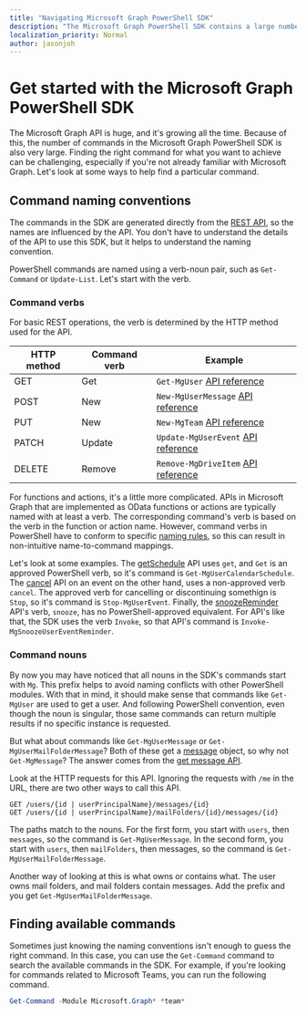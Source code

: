 ```yaml
---
title: "Navigating Microsoft Graph PowerShell SDK"
description: "The Microsoft Graph PowerShell SDK contains a large number of commands. Learn how to find the right command for what you want to achieve."
localization_priority: Normal
author: jasonjoh
---
```


# Get started with the Microsoft Graph PowerShell SDK

The Microsoft Graph API is huge, and it's growing all the time. Because of this, the number of commands in the Microsoft Graph PowerShell SDK is also very large. Finding the right command for what you want to achieve can be challenging, especially if you're not already familiar with Microsoft Graph. Let's look at some ways to help find a particular command.

## Command naming conventions

The commands in the SDK are generated directly from the [REST API](/graph/api/overview?view=graph-rest-1.0), so the names are influenced by the API. You don't have to understand the details of the API to use this SDK, but it helps to understand the naming convention.

PowerShell commands are named using a verb-noun pair, such as `Get-Command` or `Update-List`. Let's start with the verb.

### Command verbs

For basic REST operations, the verb is determined by the HTTP method used for the API.

| HTTP method | Command verb | Example |
|-------------|--------------|---|
| GET         | Get          | `Get-MgUser` [API reference](/graph/api/user-get?view=graph-rest-1.0) |
| POST        | New          | `New-MgUserMessage` [API reference](/graph/api/user-post-messages?view=graph-rest-1.0) |
| PUT         | New          | `New-MgTeam` [API reference](/graph/api/team-put-teams?view=graph-rest-1.0) |
| PATCH       | Update       | `Update-MgUserEvent` [API reference](/graph/api/event-update?view=graph-rest-1.0) |
| DELETE      | Remove       | `Remove-MgDriveItem` [API reference](/graph/api/driveitem-delete?view=graph-rest-1.0) |

For functions and actions, it's a little more complicated. APIs in Microsoft Graph that are implemented as OData functions or actions are typically named with at least a verb. The corresponding command's verb is based on the verb in the function or action name. However, command verbs in PowerShell have to conform to specific [naming rules](/powershell/scripting/developer/cmdlet/approved-verbs-for-windows-powershell-commands), so this can result in non-intuitive name-to-command mappings.

Let's look at some examples. The [getSchedule](/graph/api/calendar-getschedule?view=graph-rest-1.0) API uses `get`, and `Get` is an approved PowerShell verb, so it's command is `Get-MgUserCalendarSchedule`. The [cancel](/graph/api/event-cancel?view=graph-rest-beta) API on an event on the other hand, uses a non-approved verb `cancel`. The approved verb for cancelling or discontinuing somethign is `Stop`, so it's command is `Stop-MgUserEvent`. Finally, the [snoozeReminder](/graph/api/event-snoozereminder?view=graph-rest-1.0) API's verb, `snooze`, has no PowerShell-approved equivalent. For API's like that, the SDK uses the verb `Invoke`, so that API's command is `Invoke-MgSnoozeUserEventReminder`.

### Command nouns

By now you may have noticed that all nouns in the SDK's commands start with `Mg`. This prefix helps to avoid naming conflicts with other PowerShell modules. With that in mind, it should make sense that commands like `Get-MgUser` are used to get a user. And following PowerShell convention, even though the noun is singular, those same commands can return multiple results if no specific instance is requested.

But what about commands like `Get-MgUserMessage` or `Get-MgUserMailFolderMessage`? Both of these get a [message](/graph/api/resources/message?view=graph-rest-1.0) object, so why not `Get-MgMessage`? The answer comes from the [get message API](/graph/api/message-get?view=graph-rest-1.0).

Look at the HTTP requests for this API. Ignoring the requests with `/me` in the URL, there are two other ways to call this API.

```http
GET /users/{id | userPrincipalName}/messages/{id}
GET /users/{id | userPrincipalName}/mailFolders/{id}/messages/{id}
```

The paths match to the nouns. For the first form, you start with `users`, then `messages`, so the command is `Get-MgUserMessage`. In the second form, you start with `users`, then `mailFolders`, then messages, so the command is `Get-MgUserMailFolderMessage`.

Another way of looking at this is what owns or contains what. The user owns mail folders, and mail folders contain messages. Add the prefix and you get `Get-MgUserMailFolderMessage`.

## Finding available commands

Sometimes just knowing the naming conventions isn't enough to guess the right command. In this case, you can use the `Get-Command` command to search the available commands in the SDK. For example, if you're looking for commands related to Microsoft Teams, you can run the following command.

```powershell
Get-Command -Module Microsoft.Graph* *team*
```
